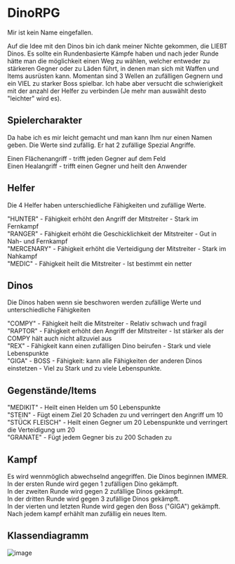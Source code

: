 # DinoRPG
Mir ist kein Name eingefallen.

Auf die Idee mit den Dinos bin ich dank meiner Nichte gekommen, die LIEBT Dinos.
Es sollte ein Rundenbasierte Kämpfe haben und nach jeder Runde hätte man die möglichkeit einen Weg zu wählen,
welcher entweder zu stärkeren Gegner oder zu Läden führt, in denen man sich mit Waffen und Items ausrüsten kann.
Momentan sind 3 Wellen an zufälligen Gegnern und ein VIEL zu starker Boss spielbar.
Ich habe aber versucht die schwierigkeit mit der anzahl der Helfer zu verbinden (Je mehr man auswählt desto "leichter" wird es).

## Spielercharakter
Da habe ich es mir leicht gemacht und man kann Ihm nur einen Namen geben. Die Werte sind zufällig.
Er hat 2 zufällige Spezial Angriffe.

Einen Flächenangriff - trifft jeden Gegner auf dem Feld  
Einen Healangriff - trifft einen Gegner und heilt den Anwender  

## Helfer
Die 4 Helfer haben unterschiedliche Fähigkeiten und zufällige Werte.

"HUNTER" - Fähigkeit erhöht den Angriff der Mitstreiter - Stark im Fernkampf  
"RANGER" - Fähigkeit erhöht die Geschicklichkeit der Mitstreiter - Gut in Nah- und Fernkampf  
"MERCENARY" - Fähigkeit erhöht die Verteidigung der Mitstreiter - Stark im Nahkampf  
"MEDIC" - Fähigkeit heilt die Mitstreiter - Ist bestimmt ein netter  

## Dinos
Die Dinos haben wenn sie beschworen werden zufällige Werte und unterschiedliche Fähigkeiten

"COMPY" - Fähigkeit heilt die Mitstreiter - Relativ schwach und fragil  
"RAPTOR" - Fähigkeit erhöht den Angriff der Mitstreiter - Ist stärker als der COMPY hält auch nicht allzuviel aus  
"REX" - Fähigkeit kann einen zufälligen Dino beirufen - Stark und viele Lebenspunkte  
"GIGA" - BOSS - Fähigkeit: kann alle Fähigkeiten der anderen Dinos einstetzen - Viel zu Stark und zu viele Lebenspunkte.  
 
## Gegenstände/Items
"MEDIKIT" - Heilt einen Helden um 50 Lebenspunkte  
"STEIN" - Fügt einem Ziel 20 Schaden zu und verringert den Angriff um 10  
"STÜCK FLEISCH" - Heilt einen Gegner um 20 Lebenspunkte und verringert die Verteidigung um 20  
"GRANATE" - Fügt jedem Gegner bis zu 200 Schaden zu  

## Kampf
Es wird wennmöglich abwechselnd angegriffen. Die Dinos beginnen IMMER.  
In der ersten Runde wird gegen 1 zufälligen Dino gekämpft.  
In der zweiten Runde wird gegen 2 zufällige Dinos gekämpft.  
In der dritten Runde wird gegen 3 zufällige Dinos gekämpft.  
In der vierten und letzten Runde wird gegen den Boss ("GIGA") gekämpft.  
Nach jedem kampf erhählt man zufällig ein neues Item.

## Klassendiagramm

![image](https://github.com/Tabtii/DinoRPG/assets/134264145/5d24fc2a-a7e3-4bc3-a600-0728499f9010)
